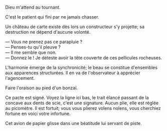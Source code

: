 Dieu m'attend au tournant.

C'est le patient qui fini par ne jamais chasser.

Un château de carte existe dès lors un constructeur s'y projette; sa destruction ne dépend d'aucune volonté.

— Vous ne prenez pas ce parapluie ?  
— Penses-tu qu'il pleuve ?  
— Il me semble que non.  
— Donnez le ! Je déteste avoir la tête couverte de ces pellicules rocheuses.

L'harmonie émerge de la synchronicité; le beau se constitue d'ensembles aux apparences structurées. Il en va de l'observateur à apprécier l'agencement.

Faire l'oraison au pied d'un bonzaï.

Ce pacte est signé. Voyez la ligne ici bas, le trait élancé passant de la concave aux dents de scie, c'est une signature. Aucun plie, elle est réglée au picomètre. Il est fortuit; vous vous plierez volens nolens, vous cherchiez fortune en voici votre infortune.

Cet avion de papier glisse dans une béatitude lui servant de piste.
